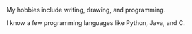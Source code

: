 My hobbies include writing, drawing, and programming.

I know a few programming languages like Python, Java, and C.
